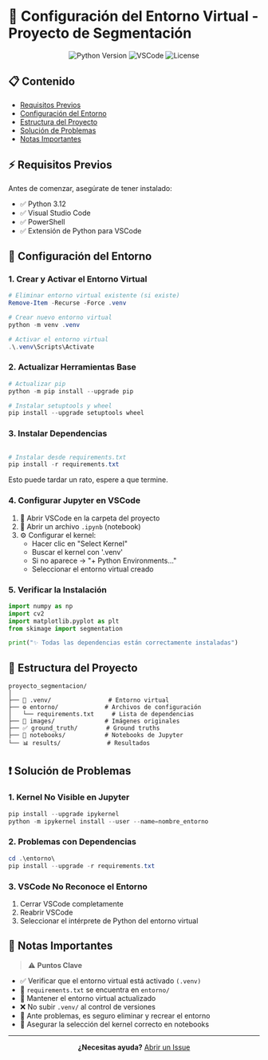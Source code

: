 # 🔧 Configuración del Entorno Virtual - Proyecto de Segmentación

<div align="center">

![Python Version](https://img.shields.io/badge/Python-3.12-blue.svg)
![VSCode](https://img.shields.io/badge/IDE-VS%20Code-blue.svg)
![License](https://img.shields.io/badge/License-MIT-green.svg)

</div>

## 📋 Contenido
- [Requisitos Previos](#requisitos-previos)
- [Configuración del Entorno](#configuración-del-entorno)
- [Estructura del Proyecto](#estructura-del-proyecto)
- [Solución de Problemas](#solución-de-problemas)
- [Notas Importantes](#notas-importantes)

## ⚡ Requisitos Previos

Antes de comenzar, asegúrate de tener instalado:

- ✅ Python 3.12
- ✅ Visual Studio Code
- ✅ PowerShell
- ✅ Extensión de Python para VSCode

## 🚀 Configuración del Entorno

### 1. Crear y Activar el Entorno Virtual

```powershell
# Eliminar entorno virtual existente (si existe)
Remove-Item -Recurse -Force .venv

# Crear nuevo entorno virtual
python -m venv .venv

# Activar el entorno virtual
.\.venv\Scripts\Activate
```

### 2. Actualizar Herramientas Base

```powershell
# Actualizar pip
python -m pip install --upgrade pip

# Instalar setuptools y wheel
pip install --upgrade setuptools wheel
```

### 3. Instalar Dependencias

```powershell

# Instalar desde requirements.txt
pip install -r requirements.txt
```
Esto puede tardar un rato, espere a que termine.

### 4. Configurar Jupyter en VSCode

1. 📁 Abrir VSCode en la carpeta del proyecto
2. 📓 Abrir un archivo `.ipynb` (notebook)
3. ⚙️ Configurar el kernel:
   - Hacer clic en "Select Kernel"
   - Buscar el kernel con '.venv'
   - Si no aparece → "+ Python Environments..."
   - Seleccionar el entorno virtual creado

### 5. Verificar la Instalación

```python
import numpy as np
import cv2
import matplotlib.pyplot as plt
from skimage import segmentation

print("✨ Todas las dependencias están correctamente instaladas")
```

## 📁 Estructura del Proyecto

```
proyecto_segmentacion/
│
├── 🔧 .venv/                # Entorno virtual
├── ⚙️ entorno/             # Archivos de configuración
│   └── requirements.txt     # Lista de dependencias
├── 📸 images/              # Imágenes originales
├── ✅ ground_truth/        # Ground truths
├── 📓 notebooks/           # Notebooks de Jupyter
└── 📊 results/             # Resultados
```

## ❗ Solución de Problemas

### 1. Kernel No Visible en Jupyter

```powershell
pip install --upgrade ipykernel
python -m ipykernel install --user --name=nombre_entorno
```

### 2. Problemas con Dependencias

```powershell
cd .\entorno\
pip install --upgrade -r requirements.txt
```

### 3. VSCode No Reconoce el Entorno
1. Cerrar VSCode completamente
2. Reabrir VSCode
3. Seleccionar el intérprete de Python del entorno virtual

## 📌 Notas Importantes

> ⚠️ **Puntos Clave**

- ✅ Verificar que el entorno virtual está activado `(.venv)`
- 📝 `requirements.txt` se encuentra en `entorno/`
- 🔄 Mantener el entorno virtual actualizado
- ❌ No subir `.venv/` al control de versiones
- 🔧 Ante problemas, es seguro eliminar y recrear el entorno
- 🎯 Asegurar la selección del kernel correcto en notebooks

---

<div align="center">

**¿Necesitas ayuda?** [Abrir un Issue](https://github.com/eni2910/evaluacion-de-segmentacion/issues)

</div>
